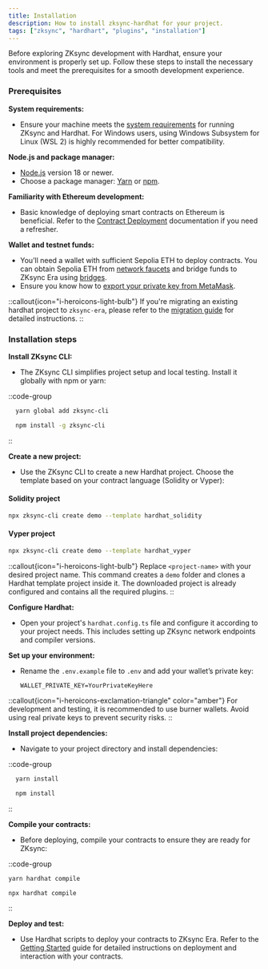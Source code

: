 ```yaml
---
title: Installation
description: How to install zksync-hardhat for your project.
tags: ["zksync", "hardhart", "plugins", "installation"]
---
```


Before exploring ZKsync development with Hardhat, ensure your environment is properly set up. Follow these steps to install the necessary tools and
meet the prerequisites for a smooth development experience.

### Prerequisites

**System requirements:**

- Ensure your machine meets the [system requirements](%%zk_git_repo_era-compiler-solidity%%/tree/main#system-requirements) for running ZKsync and
Hardhat. For Windows users, using Windows Subsystem for Linux (WSL 2) is highly recommended for better compatibility.

**Node.js and package manager:**

- [Node.js](https://nodejs.org) version 18 or newer. 
- Choose a package manager: [Yarn](https://classic.yarnpkg.com/en/docs/install) or [npm](https://docs.npmjs.com/downloading-and-installing-node-js-and-npm).

**Familiarity with Ethereum development:**

- Basic knowledge of deploying smart contracts on Ethereum is beneficial. Refer to
   the [Contract Deployment](/build/developer-reference/ethereum-differences/contract-deployment) documentation if you need a refresher.

**Wallet and testnet funds:**

- You’ll need a wallet with sufficient Sepolia ETH to deploy contracts. You can obtain Sepolia ETH
   from [network faucets](https://faucets.chain.link/sepolia) and bridge funds to ZKsync Era using [bridges](https://zksync.io/explore#bridges).
- Ensure you know how to [export your private key from MetaMask](https://support.metamask.io/hc/en-us/articles/360015289632-How-to-export-an-account-s-private-key).

::callout{icon="i-heroicons-light-bulb"}
If you're migrating an existing hardhat project to `zksync-era`, please refer to the [migration guide](/build/tooling/hardhat/guides/migrating-to-zksync) for
detailed instructions.
::

### Installation steps

**Install ZKsync CLI:**

- The ZKsync CLI simplifies project setup and local testing. Install it globally with npm or yarn:

::code-group

  ```bash [yarn]
    yarn global add zksync-cli
  ```

  ```bash [npm]
    npm install -g zksync-cli
  ```

::

**Create a new project:**

- Use the ZKsync CLI to create a new Hardhat project. Choose the template based on your contract language (Solidity or Vyper):

#### Solidity project

```bash
npx zksync-cli create demo --template hardhat_solidity
```

#### Vyper project

```sh
npx zksync-cli create demo --template hardhat_vyper
```

::callout{icon="i-heroicons-light-bulb"}
Replace `<project-name>` with your desired project name. This command creates a `demo` folder and clones a Hardhat template project inside it.
The downloaded project is already configured and contains all the required plugins.
::

**Configure Hardhat:**

- Open your project's `hardhat.config.ts` file and configure it according to your project needs. This includes setting up ZKsync network
   endpoints and compiler versions.

**Set up your environment:**

- Rename the `.env.example` file to `.env` and add your wallet’s private key:

     ```text
     WALLET_PRIVATE_KEY=YourPrivateKeyHere
     ```

::callout{icon="i-heroicons-exclamation-triangle" color="amber"}
For development and testing, it is recommended to use burner wallets. Avoid using real private keys to prevent security risks.
::

**Install project dependencies:**

- Navigate to your project directory and install dependencies:

::code-group

```bash [yarn]
  yarn install
```

```bash [npm]
  npm install
```

::

**Compile your contracts:**

- Before deploying, compile your contracts to ensure they are ready for ZKsync:

::code-group

```bash [yarn]
yarn hardhat compile
```

```bash [npx]
npx hardhat compile
```

::

**Deploy and test:**

- Use Hardhat scripts to deploy your contracts to ZKsync Era. Refer to the [Getting Started](/build/tooling/hardhat/guides/getting-started)
   guide for detailed instructions on deployment and interaction with your contracts.
